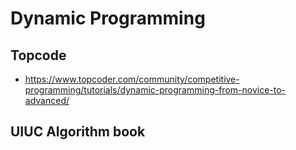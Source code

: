 # Dynamic Programming

## Topcode
- https://www.topcoder.com/community/competitive-programming/tutorials/dynamic-programming-from-novice-to-advanced/

## UIUC Algorithm book
